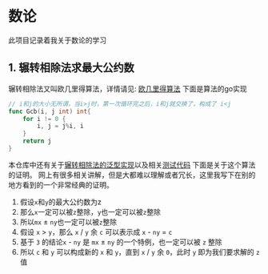 # 数论
此项目记录着我关于数论的学习

## 1. 辗转相除法求最大公约数
辗转相除法又叫欧几里得算法，详情请见: [欧几里得算法](https://baike.baidu.com/item/%E6%AC%A7%E5%87%A0%E9%87%8C%E5%BE%97%E7%AE%97%E6%B3%95/1647675)
下面是算法的go实现
```go
// i和j的大小无所谓，当i>j时，第一次循环完之后，i和j就交换了，构成了 i<j
func Gcb(i, j int) int{
	for i != 0 {
        i, j = j%i, i
    }
    return j
}
```
本仓库中还有关于[辗转相除法的泛型实现](./demos/gcb.go)以及相关[测试代码](./demos/gcb_test.go)
下面是关于这个算法的证明。
网上有很多相关讲解，但是大都难以理解或者冗长，这里我写下在别的地方看到的一个非常经典的证明。
1. 假设`x`和`y`的最大公约数为z
2. 那么`x`一定可以被`z`整除，`y`也一定可以被`z`整除
3. 所以`mx` $\pm$ `ny`也一定可以被`z`整除
4. 假设 `x` > `y`，那么 `x` / `y` 余 `c` 可以表示成 `x` - `ny` = `c`
5. 基于 `3` 的结论`x` - `ny` 是 `mx` $\pm$ `ny` 的一个特例，也一定可以被 `z` 整除
6. 所以 `c` 和 `y` 可以构成新的 `x` 和 `y`，直到 `x` / `y` 余 `0`，此时 `y` 即为我们要求解的 `z` 值